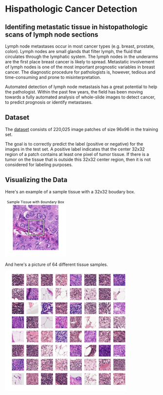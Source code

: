 # Hispathologic Cancer Detection
## Identifing metastatic tissue in histopathologic scans of lymph node sections

Lymph node metastases occur in most cancer types (e.g. breast, prostate, colon). Lymph nodes are small glands that filter lymph, the fluid that circulates through the lymphatic system. The lymph nodes in the underarms are the first place breast cancer is likely to spread. Metastatic involvement of lymph nodes is one of the most important prognostic variables in breast cancer. The diagnostic procedure for pathologists is, however, tedious and time-consuming and prone to misinterpretation. 

Automated detection of lymph node metastasis has a great potential to help the pathologist. Within the past few years, the field has been moving towards a fully automated analysis of whole-slide images to detect cancer, to predict prognosis or identify metastases. 

## Dataset

The [dataset](https://www.kaggle.com/c/histopathologic-cancer-detection/data) consists of 220,025 image patches of size 96x96 in the training set. 

The goal is to correctly predict the label (positive or negative) for the images in the test set. A positive label indicates that the center 32x32 region of a patch contains at least one pixel of tumor tissue. If there is a tumor on the tissue that is outside this 32x32 center region, then it is not considered for labeling purposes. 

## Visualizing the Data

Here's an example of a sample tissue with a 32x32 boudary box.

<img src="https://github.com/mlsmall/Hispathologic-Cancer-Detection/blob/master/sample%20tissue.png" width="200" />

And here's a picture of 64 different tissue samples.

<img src="https://github.com/mlsmall/Hispathologic-Cancer-Detection/blob/master/sample%20tissues.png" width='400' />
